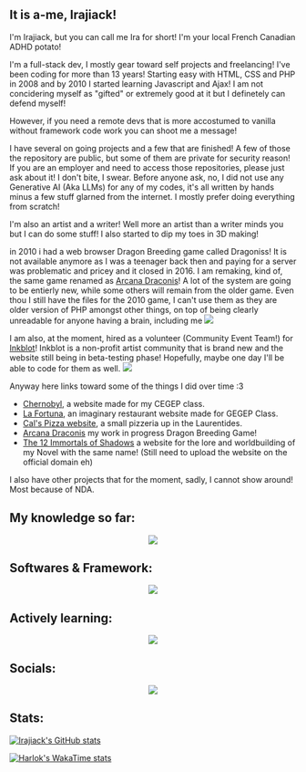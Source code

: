 <h2> It is a-me, Irajiack! </h2> 
I'm Irajiack, but you can call me Ira for short! 
I'm your local French Canadian ADHD potato! 

I'm a full-stack dev, I mostly gear toward self projects and freelancing! I've been coding for more than 13 years! Starting easy with HTML, CSS and PHP in 2008 and by 2010 I started learning Javascript and Ajax! I am not concidering myself as "gifted" or extremely good at it but I definetely can defend myself! 

However, if you need a remote devs that is more accostumed to vanilla without framework code work you can shoot me a message! 

I have several on going projects and a few that are finished! A few of those the repository are public, but some of them are private for security reason! If you are an employer and need to access those repositories, please just ask about it! I don't bite, I swear. Before anyone ask, no, I did not use any Generative AI (Aka LLMs) for any of my codes, it's all written by hands minus a few stuff glarned from the internet. I mostly prefer doing everything from scratch! 

I'm also an artist and a writer! Well more an artist than a writer minds you but I can do some stuff! I also started to dip my toes in 3D making!

in 2010 i had a web browser Dragon Breeding game called Dragoniss! It is not available anymore as I was a teenager back then and paying for a server was problematic and pricey and it closed in 2016. 
I am remaking, kind of, the same game renamed as <a href="https://arcanadraconis.ca/">Arcana Draconis</a>! A lot of the system are going to be entierly new, while some others will remain from the older game. Even thou I still have the files for the 2010 game, I can't use them as they are older version of PHP amongst other things, on top of being clearly unreadable for anyone having a brain, including me <img src="https://cdn.discordapp.com/emojis/1049110600145448980.webp?size=96&quality=lossless">

I am also, at the moment, hired as a volunteer (Community Event Team!) for <a href="https://inkblot.art" target="_blank">Inkblot</a>! 
Inkblot is a non-profit artist community that is brand new and the website still being in beta-testing phase! Hopefully, maybe one day I'll be able to code for them as well. <img src="https://cdn.discordapp.com/emojis/1112828851417002024.webp?size=40&quality=lossless">

Anyway here links toward some of the things I did over time :3 

<ul>
  <li><a href="https://irajiack.github.io/TP2_CamilleElisabethBleau_CarmenFerlatte/" target="_blank">Chernobyl</a>, a website made for my CEGEP class.</li>
  <li><a href="https://github.com/Irajiack/LaFortuna" target="_blank">La Fortuna</a>, an imaginary restaurant website made for GEGEP Class. </li>
  <li><a href="https://www.calspizza.ca/" target="_blank">Cal's Pizza website</a>, a small pizzeria up in the Laurentides.</li>
  <li><a href="https://arcanadraconis.ca/" target="_blank">Arcana Draconis</a>  my work in progress Dragon Breeding Game!</li>
  <li><a href="https://12immortalsofshadows.com/" target="_blank">The 12 Immortals of Shadows</a> a website for the lore and worldbuilding of my Novel with the same name! (Still need to upload the website on the official domain eh)</li>
</ul>
I also have other projects that for the moment, sadly, I cannot show around! Most because of NDA.

<h2>My knowledge so far:</h2>
<p align="center">
  <a href="https://skillicons.dev">
    <img src="https://skillicons.dev/icons?i=html,css,js,php,jquery,mysql,tailwind,sass" />
  </a>
</p>

<h2>Softwares & Framework:</h2>

<p align="center">
  <a href="https://skillicons.dev">
    <img src="https://skillicons.dev/icons?i=figma,ps,vscode,wordpress" />
  </a>
</p>

<h2>Actively learning:</h2>

<p align="center">
  <a href="https://skillicons.dev">
    <img src="https://skillicons.dev/icons?i=blender,flutter,dart,react,angular" />
  </a>
</p>


<h2>Socials:</h2>
<p align="center">
  <a href="https://bsky.app/profile/irajiack.bsky.social" target="_blank"><img src="https://img.shields.io/badge/Bluesky-0285FF?logo=bluesky&logoColor=fff&style=for-the-badge"></a>
</p>

<h2>Stats:</h2>

[![Irajiack's GitHub stats](https://github-readme-stats.vercel.app/api?username=irajiack&theme=shadow_red&show_icons=true)](https://github.com/irajiack/github-readme-stats)

[![Harlok's WakaTime stats](https://github-readme-stats.vercel.app/api/wakatime?username=irajiack&theme=shadow_red)](https://github.com/irajiack/github-readme-stats)
  

